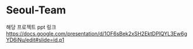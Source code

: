 # Seoul-Team


해당 프로젝트 ppt 링크
https://docs.google.com/presentation/d/1OF6sBek2xSH2EktDPlQYL3Ew6gYD6iNu/edit#slide=id.p1

